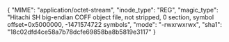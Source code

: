 {
  "MIME": "application/octet-stream",
  "inode_type": "REG",
  "magic_type": "Hitachi SH big-endian COFF object file, not stripped, 0 section, symbol offset=0x5000000, -1471574722 symbols",
  "mode": "-rwxrwxrwx",
  "sha1": "18c02dfd4ce58a7b78dcfe69858ba8b5819e3117"
}
